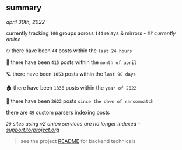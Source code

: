 
## summary
_april 30th, 2022_

currently tracking `100` groups across `144` relays & mirrors - _`57` currently online_

⏲ there have been `44` posts within the `last 24 hours`

🦈 there have been `415` posts within the `month of april`

🪐 there have been `1053` posts within the `last 90 days`

🏚 there have been `1336` posts within the `year of 2022`

🦕 there have been `3622` posts `since the dawn of ransomwatch`

there are `49` custom parsers indexing posts

_`20` sites using v2 onion services are no longer indexed - [support.torproject.org](https://support.torproject.org/onionservices/v2-deprecation/)_

> see the project [README](https://github.com/thetanz/ransomwatch#ransomwatch--) for backend technicals

